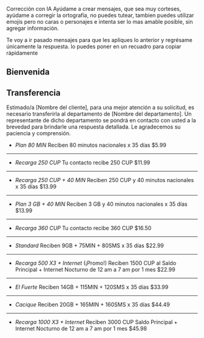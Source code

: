 Corrección con IA
Ayúdame a crear mensajes, que sea muy corteses, ayúdame a corregir la ortografía, no puedes tutear, tambien puedes utilizar emojis pero no caras o personajes e intenta ser lo mas amable posible, sin agregar información.

 Te voy a ir pasado mensajes para que les apliques lo anterior y regrésame únicamente la respuesta. lo puedes poner en un recuadro para copiar rápidamente
## Bienvenida


## Transferencia

Estimado/a [Nombre del cliente], para una mejor atención a su solicitud, es necesario transferirla al departamento de [Nombre del departamento]. Un representante de dicho departamento se pondrá en contacto con usted a la brevedad para brindarle una respuesta detallada. Le agradecemos su paciencia y comprensión.


- *Plan 80 MIN*
  Reciben 80 minutos nacionales x 35 días
  $5.99
---
- *Recarga 250 CUP*
  Tu contacto recibe 250 CUP
  $11.99
---
- *Recarga 250 CUP + 40 MIN*
  Reciben 250 CUP y 40 minutos nacionales x 35 días
  $13.99
---
- *Plan 3 GB + 40 MIN*
  Reciben 3 GB y 40 minutos nacionales x 35 días
  $13.99
---
- *Recarga 360 CUP*
  Tu contacto recibe 360 CUP
  $16.50
---
- *Standard*
  Reciben 9GB + 75MIN + 80SMS x 35 días
  $22.99
---
- *Recarga 500 X3 + Internet* (¡Promo!)
  Reciben 1500 CUP al Saldo Principal + Internet Nocturno de 12 am a 7 am por 1 mes
  $22.99
---
- *El Fuerte*
  Reciben 14GB + 115MIN + 120SMS x 35 días
  $33.99
---
- *Cacique*
  Reciben 20GB + 165MIN + 160SMS x 35 días
  $44.49
---
- *Recarga 1000 X3 + Internet*
  Reciben 3000 CUP Saldo Principal + Internet Nocturno de 12 am a 7 am por 1 mes
  $45.98